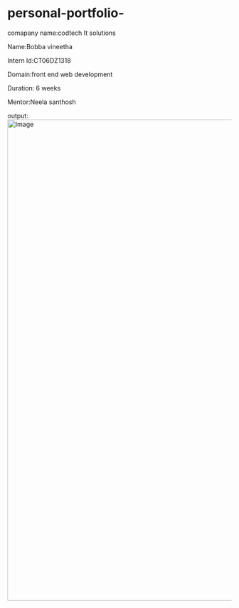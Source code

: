 # personal-portfolio-

comapany name:codtech It solutions

Name:Bobba vineetha

Intern Id:CT06DZ1318

Domain:front end web development

Duration: 6 weeks

Mentor:Neela santhosh

output:<img width="1920" height="1080" alt="Image" src="https://github.com/user-attachments/assets/4d407947-7632-44f8-bc9c-9cc5f08dd9f4" />
